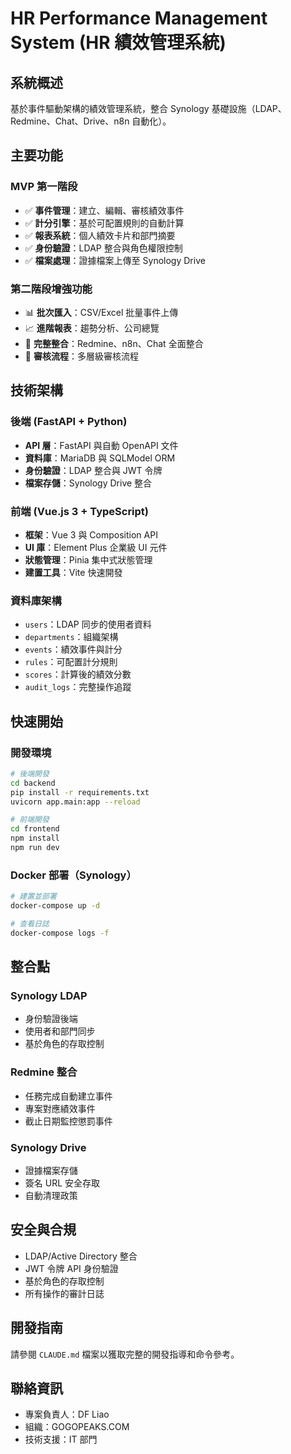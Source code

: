 # HR Performance Management System (HR 績效管理系統)

## 系統概述

基於事件驅動架構的績效管理系統，整合 Synology 基礎設施（LDAP、Redmine、Chat、Drive、n8n 自動化）。

## 主要功能

### MVP 第一階段
- ✅ **事件管理**：建立、編輯、審核績效事件
- ✅ **計分引擎**：基於可配置規則的自動計算
- ✅ **報表系統**：個人績效卡片和部門摘要
- ✅ **身份驗證**：LDAP 整合與角色權限控制
- ✅ **檔案處理**：證據檔案上傳至 Synology Drive

### 第二階段增強功能
- 📊 **批次匯入**：CSV/Excel 批量事件上傳
- 📈 **進階報表**：趨勢分析、公司總覽
- 🔗 **完整整合**：Redmine、n8n、Chat 全面整合
- 🔄 **審核流程**：多層級審核流程

## 技術架構

### 後端 (FastAPI + Python)
- **API 層**：FastAPI 與自動 OpenAPI 文件
- **資料庫**：MariaDB 與 SQLModel ORM
- **身份驗證**：LDAP 整合與 JWT 令牌
- **檔案存儲**：Synology Drive 整合

### 前端 (Vue.js 3 + TypeScript)
- **框架**：Vue 3 與 Composition API
- **UI 庫**：Element Plus 企業級 UI 元件
- **狀態管理**：Pinia 集中式狀態管理
- **建置工具**：Vite 快速開發

### 資料庫架構
- `users`：LDAP 同步的使用者資料
- `departments`：組織架構
- `events`：績效事件與計分
- `rules`：可配置計分規則
- `scores`：計算後的績效分數
- `audit_logs`：完整操作追蹤

## 快速開始

### 開發環境

```bash
# 後端開發
cd backend
pip install -r requirements.txt
uvicorn app.main:app --reload

# 前端開發
cd frontend
npm install
npm run dev
```

### Docker 部署（Synology）

```bash
# 建置並部署
docker-compose up -d

# 查看日誌
docker-compose logs -f
```

## 整合點

### Synology LDAP
- 身份驗證後端
- 使用者和部門同步
- 基於角色的存取控制

### Redmine 整合
- 任務完成自動建立事件
- 專案對應績效事件
- 截止日期監控懲罰事件

### Synology Drive
- 證據檔案存儲
- 簽名 URL 安全存取
- 自動清理政策

## 安全與合規

- LDAP/Active Directory 整合
- JWT 令牌 API 身份驗證
- 基於角色的存取控制
- 所有操作的審計日誌

## 開發指南

請參閱 `CLAUDE.md` 檔案以獲取完整的開發指導和命令參考。

## 聯絡資訊

- 專案負責人：DF Liao
- 組織：GOGOPEAKS.COM
- 技術支援：IT 部門